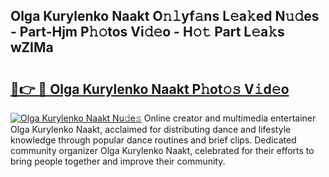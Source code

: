 ## Olga Kurylenko Naakt O𝚗𝚕yf𝚊ns L𝚎a𝚔ed N𝚞𝚍es - Part-Hjm P𝚑𝚘tos Vi𝚍𝚎o - H𝚘𝚝 Part L𝚎a𝚔s wZIMa

# <h2><a href="http://kfeju9.oniu.top/?m=Olga+Kurylenko+Naakt">🔗👉 🔴 Olga Kurylenko Naakt P𝚑ot𝚘𝚜 V𝚒d𝚎o</a></h2>

[![Olga Kurylenko Naakt Nu𝚍e𝚜](https://i.imgur.com/0qMVB7G.gif)](http://kfeju9.oniu.top/?m=Olga+Kurylenko+Naakt)
Online creator and multimedia entertainer Olga Kurylenko Naakt, acclaimed for distributing dance and lifestyle knowledge through popular dance routines and brief clips. Dedicated community organizer Olga Kurylenko Naakt, celebrated for their efforts to bring people together and improve their community.  
